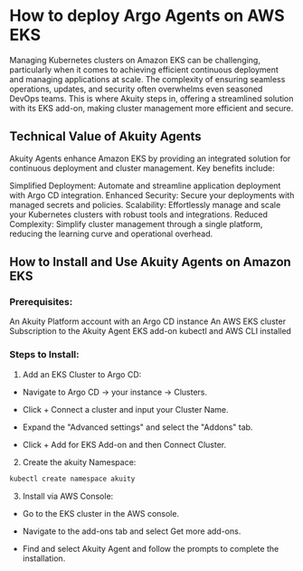 # How to deploy Argo Agents on AWS EKS

Managing Kubernetes clusters on Amazon EKS can be challenging, particularly when it comes to achieving efficient continuous deployment and managing applications at scale. The complexity of ensuring seamless operations, updates, and security often overwhelms even seasoned DevOps teams. This is where Akuity steps in, offering a streamlined solution with its EKS add-on, making cluster management more efficient and secure.

## Technical Value of Akuity Agents

Akuity Agents enhance Amazon EKS by providing an integrated solution for continuous deployment and cluster management. Key benefits include:

Simplified Deployment: Automate and streamline application deployment with Argo CD integration.
Enhanced Security: Secure your deployments with managed secrets and policies.
Scalability: Effortlessly manage and scale your Kubernetes clusters with robust tools and integrations.
Reduced Complexity: Simplify cluster management through a single platform, reducing the learning curve and operational overhead.

## How to Install and Use Akuity Agents on Amazon EKS

### Prerequisites:

An Akuity Platform account with an Argo CD instance
An AWS EKS cluster
Subscription to the Akuity Agent EKS add-on
kubectl and AWS CLI installed

### Steps to Install:

1. Add an EKS Cluster to Argo CD:

- Navigate to Argo CD → your instance → Clusters.

- Click + Connect a cluster and input your Cluster Name.

- Expand the "Advanced settings" and select the "Addons" tab.

- Click + Add for EKS Add-on and then Connect Cluster.


2. Create the akuity Namespace:

 ```bash
kubectl create namespace akuity
```

3. Install via AWS Console:
   
- Go to the EKS cluster in the AWS console.

- Navigate to the add-ons tab and select Get more add-ons.
  
- Find and select Akuity Agent and follow the prompts to complete the installation.

